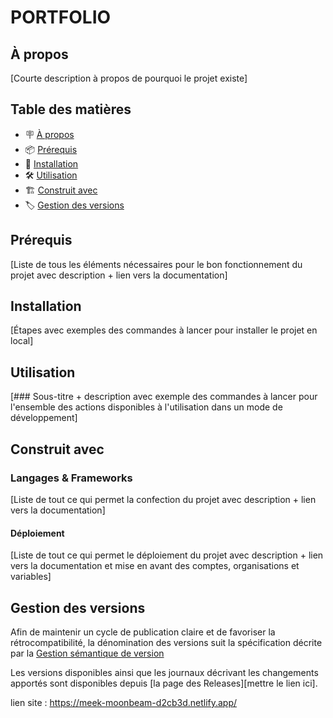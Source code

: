# PORTFOLIO

## À propos

[Courte description à propos de pourquoi le projet existe]

## Table des matières

- 🪧 [À propos](#à-propos)
- 📦 [Prérequis](#prérequis)
- 🚀 [Installation](#installation)
- 🛠️ [Utilisation](#utilisation)
- 🏗️ [Construit avec](#construit-avec)
- 🏷️ [Gestion des versions](#gestion-des-versions)


## Prérequis

[Liste de tous les éléments nécessaires pour le bon fonctionnement du projet avec description + lien vers la documentation]

## Installation

[Étapes avec exemples des commandes à lancer pour installer le projet en local]

## Utilisation

[### Sous-titre + description avec exemple des commandes à lancer pour l'ensemble des actions disponibles à l'utilisation dans un mode de développement]


## Construit avec

### Langages & Frameworks

[Liste de tout ce qui permet la confection du projet avec description + lien vers la documentation]


#### Déploiement

[Liste de tout ce qui permet le déploiement du projet avec description + lien vers la documentation et mise en avant des comptes, organisations et variables]


## Gestion des versions

Afin de maintenir un cycle de publication claire et de favoriser la rétrocompatibilité, la dénomination des versions suit la spécification décrite par la [Gestion sémantique de version](https://semver.org/lang/fr/)

Les versions disponibles ainsi que les journaux décrivant les changements apportés sont disponibles depuis [la page des Releases][mettre le lien ici].











lien site : https://meek-moonbeam-d2cb3d.netlify.app/